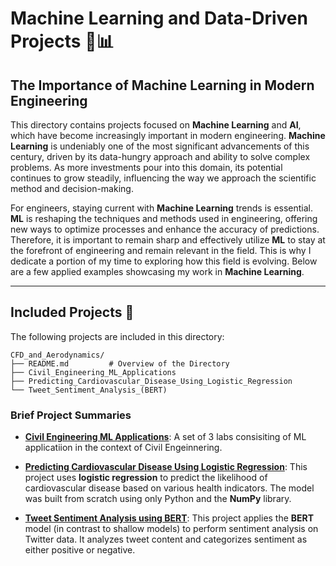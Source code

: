 # Machine Learning and Data-Driven Projects 🤖📊

## The Importance of Machine Learning in Modern Engineering

This directory contains projects focused on **Machine Learning** and **AI**, which have become increasingly important in modern engineering. **Machine Learning** is undeniably one of the most significant advancements of this century, driven by its data-hungry approach and ability to solve complex problems. As more investments pour into this domain, its potential continues to grow steadily, influencing the way we approach the scientific method and decision-making.

For engineers, staying current with **Machine Learning** trends is essential. **ML** is reshaping the techniques and methods used in engineering, offering new ways to optimize processes and enhance the accuracy of predictions. Therefore, it is important to remain sharp and effectively utilize **ML** to stay at the forefront of engineering and remain relevant in the field. This is why I dedicate a portion of my time to exploring how this field is evolving. Below are a few applied examples showcasing my work in **Machine Learning**.

---

## Included Projects 📁

The following projects are included in this directory:


```
CFD_and_Aerodynamics/
├── README.md         # Overview of the Directory
├── Civil_Engineering_ML_Applications
├── Predicting_Cardiovascular_Disease_Using_Logistic_Regression
└── Tweet_Sentiment_Analysis_(BERT) 
```

### Brief Project Summaries
- **[Civil Engineering ML Applications](./Civil_Engineering_ML_Applications)**: A set of 3 labs consisiting of ML applicatiion in the context of Civil Engeinnering.

- **[Predicting Cardiovascular Disease Using Logistic Regression](./Predicting_Cardiovascular_Disease_Using_Logistic_Regression)**: This project uses **logistic regression** to predict the likelihood of cardiovascular disease based on various health indicators. The model was built from scratch using only Python and the **NumPy** library.

- **[Tweet Sentiment Analysis using BERT](./Tweet_Sentiment_Analysis_(BERT))**: This project applies the **BERT** model (in contrast to shallow models) to perform sentiment analysis on Twitter data. It analyzes tweet content and categorizes sentiment as either positive or negative.

 
